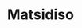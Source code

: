 ---
title: Matsidiso
description: Buy African handmade shoes with Bitcoin.
homepage: https://matsidiso.com/
altFor: ['atheist-shoes']
---